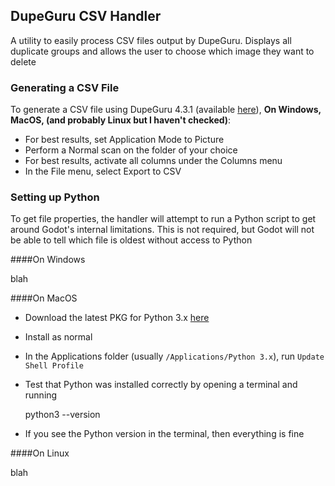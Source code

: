 ## DupeGuru CSV Handler

A utility to easily process CSV files output by DupeGuru. Displays all duplicate groups and allows the user to choose which image they want to delete

### Generating a CSV File
To generate a CSV file using DupeGuru 4.3.1 (available [here](https://github.com/arsenetar/dupeguru)), 
**On Windows, MacOS, (and probably Linux but I haven't checked)**:
- For best results, set Application Mode to Picture
- Perform a Normal scan on the folder of your choice
- For best results, activate all columns under the Columns menu
- In the File menu, select Export to CSV

### Setting up Python
To get file properties, the handler will attempt to run a Python script to get around Godot's internal limitations. This is not required, but Godot will not be able to tell which file is oldest without access to Python

####On Windows

blah

####On MacOS

- Download the latest PKG for Python 3.x [here](https://www.python.org/downloads/macos/)

- Install as normal

- In the Applications folder (usually `/Applications/Python 3.x`), run `Update Shell Profile`

- Test that Python was installed correctly by opening a terminal and running

    python3 --version

- If you see the Python version in the terminal, then everything is fine

####On Linux

blah